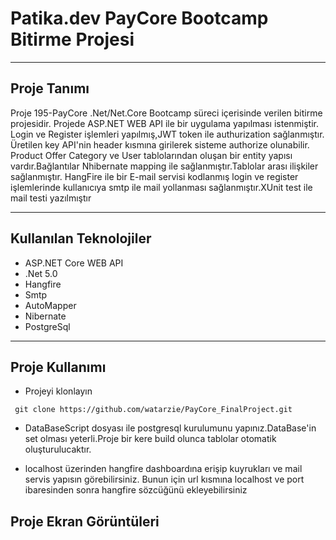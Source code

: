 # Patika.dev PayCore Bootcamp Bitirme Projesi
***
## Proje Tanımı
   Proje 195-PayCore .Net/Net.Core Bootcamp süreci içerisinde verilen bitirme projesidir. Projede ASP.NET WEB API ile bir uygulama yapılması istenmiştir.
   Login ve Register işlemleri yapılmış,JWT token ile authurization sağlanmıştır. Üretilen key API'nin header kısmına girilerek sisteme authorize olunabilir.
   Product Offer Category ve User tablolarından oluşan bir entity yapısı vardır.Bağlantılar Nhibernate mapping ile sağlanmıştır.Tablolar arası ilişkiler sağlanmıştır.
   HangFire ile bir E-mail servisi kodlanmış login ve register işlemlerinde kullanıcıya smtp ile mail yollanması sağlanmıştır.XUnit test ile mail testi yazılmıştır
***
## Kullanılan Teknolojiler
* ASP.NET Core WEB API
* .Net 5.0
* Hangfire
* Smtp
* AutoMapper
* Nibernate
* PostgreSql
***
## Proje Kullanımı 
* Projeyi klonlayın
```
 git clone https://github.com/watarzie/PayCore_FinalProject.git
```
* DataBaseScript dosyası ile postgresql kurulumunu yapınız.DataBase'in set olması yeterli.Proje bir kere build olunca tablolar otomatik oluşturulucaktır.

* localhost üzerinden hangfire dashboardına erişip kuyrukları ve mail servis yapısın görebilirsiniz. Bunun için url kısmına localhost ve port ibaresinden sonra hangfire sözcüğünü ekleyebilirsiniz

## Proje Ekran Görüntüleri

   






